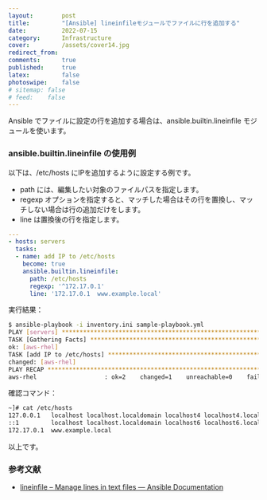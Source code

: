 ```yaml
---
layout:        post
title:         "[Ansible] lineinfileモジュールでファイルに行を追加する"
date:          2022-07-15
category:      Infrastructure
cover:         /assets/cover14.jpg
redirect_from:
comments:      true
published:     true
latex:         false
photoswipe:    false
# sitemap: false
# feed:    false
---
```


Ansible でファイルに設定の行を追加する場合は、ansible.builtin.lineinfile モジュールを使います。

### ansible.builtin.lineinfile の使用例
以下は、/etc/hosts にIPを追加するように設定する例です。
- path には、編集したい対象のファイルパスを指定します。
- regexp オプションを指定すると、マッチした場合はその行を置換し、マッチしない場合は行の追加だけをします。
- line は置換後の行を指定します。

```yml
---
- hosts: servers
  tasks:
  - name: add IP to /etc/hosts
    become: true
    ansible.builtin.lineinfile:
      path: /etc/hosts
      regexp: '^172.17.0.1'
      line: '172.17.0.1  www.example.local'
```

実行結果：

```bash
$ ansible-playbook -i inventory.ini sample-playbook.yml
PLAY [servers] *****************************************************************
TASK [Gathering Facts] *********************************************************
ok: [aws-rhel]
TASK [add IP to /etc/hosts] ****************************************************
changed: [aws-rhel]
PLAY RECAP *********************************************************************
aws-rhel                   : ok=2    changed=1    unreachable=0    failed=0    skipped=0    rescued=0    ignored=0  
```

確認コマンド：

```bash
~]# cat /etc/hosts
127.0.0.1   localhost localhost.localdomain localhost4 localhost4.localdomain4
::1         localhost localhost.localdomain localhost6 localhost6.localdomain6
172.17.0.1  www.example.local
```

以上です。

### 参考文献
- [lineinfile – Manage lines in text files — Ansible Documentation](https://docs.ansible.com/ansible/latest/modules/lineinfile_module.html)
